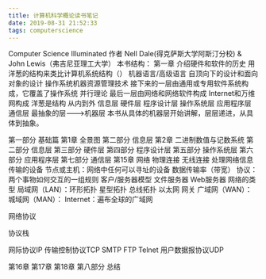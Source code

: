```yaml
---
title: 计算机科学概论读书笔记
date: 2019-08-31 21:52:33
tags: computerscience
---
```


Computer Science Illuminated
作者 Nell Dale(得克萨斯大学阿斯汀分校) & John Lewis（弗吉尼亚理工大学）
本书结构：
第一章 介绍硬件和软件的历史 用洋葱的结构来类比计算机系统结构（） 机器语言/高级语言 自顶向下的设计和面向对象的设计 操作系统机器资源管理技术 接下来的一层由通用或专用软件系统构成，它覆盖了操作系统 并行理论 最后一层由网络和网络软件构成 Internet和万维网构成
洋葱是结构 从内到外 信息层 硬件层 程序设计层 操作系统层 应用程序层 通信层
最抽象的层--->机器层
本书从具体的机器层开始讲解，层层递进，从具体到抽象。

第一部分 基础篇
第1章 全景图
第二部分 信息层
第2章 二进制数值与记数系统
第二部分 信息层
第三部分 硬件层
第四部分 程序设计层
第五部分 操作系统层
第六部分 应用程序层
第七部分 通信层
第15章 网络
物理连接
无线连接
处理网络信息传输的设备 节点或主机：网络中任何可以寻址的设备
数据传输率（带宽）
协议：两个事物如何交互的一组规则
客户/服务器模型
文件服务器
Web服务器
网络的类型
局域网（LAN）：环形拓扑 星型拓扑 总线拓扑 以太网 网关
广域网（WAN）：
城域网（MAN）：
Internet：遍布全球的广域网

网络协议

协议栈

网际协议IP
传输控制协议TCP SMTP FTP Telnet
用户数据报协议UDP

第16章
第17章
第18章
第八部分 总结